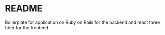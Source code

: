 # README

Boilerplate for application on Ruby on Rails for the backend and react three fiber for the frontend.
